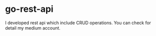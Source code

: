 # go-rest-api

I developed rest api which include CRUD operations.
You can check for detail my medium account.


